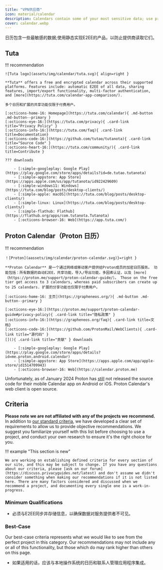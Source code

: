 ```yaml
---
title: "VPN供应商"
icon: material/calendar
description: Calendars contain some of your most sensitive data; use products that implement encryption at rest.
cover: calendar.webp
---
```


日历包含一些最敏感的数据;使用静态实现E2EE的产品，以防止提供商读取它们。

## Tuta

!!! recommendation

    ![Tuta logo](assets/img/calendar/tuta.svg){ align=right }
    
    **Tuta** offers a free and encrypted calendar across their supported platforms. Features include: automatic E2EE of all data, sharing features, import/export functionality, multi-factor authentication, and [more](https://tuta.com/calendar-app-comparison/).
    
    多个日历和扩展的共享功能仅限于付费用户。
    
    [:octicons-home-16: Homepage](https://tuta.com/calendar){ .md-button .md-button--primary }
    [:octicons-eye-16:](https://tuta.com/privacy){ .card-link title="Privacy Policy" }
    [:octicons-info-16:](https://tuta.com/faq){ .card-link title=Documentation}
    [:octicons-code-16:](https://github.com/tutao/tutanota){ .card-link title="Source Code" }
    [:octicons-heart-16:](https://tuta.com/community/){ .card-link title=Contribute }
    
    ??? downloads
    
        - [:simple-googleplay: Google Play](https://play.google.com/store/apps/details?id=de.tutao.tutanota)
        - [:simple-appstore: App Store](https://apps.apple.com/us/app/tutanota/id922429609)
        - [:simple-windows11: Windows](https://tuta.com/blog/posts/desktop-clients/)
        - [:simple-apple: macOS](https://tuta.com/blog/posts/desktop-clients/)
        - [:simple-linux: Linux](https://tuta.com/blog/posts/desktop-clients/)
        - [:simple-flathub: Flathub](https://flathub.org/apps/com.tutanota.Tutanota)
        - [:octicons-browser-16: Web](https://app.tuta.com/)

## Proton Calendar（Proton 日历）

!!! recommendation

    ！[Proton](aassets/img/calendar/proton-calendar.svg)}=right }
    
    **Proton Calendar** 是一个通过网络或移动客户提供给Proton成员的加密日历服务。 功能包括：所有数据的自动E2EE，共享功能，导入/导出功能，多因素认证，以及 [more]（https://proton.me/support/proton-calendar-guide/）。 Those on the free tier get access to 3 calendars, whereas paid subscribers can create up to 25 calendars. 扩展的分享功能也仅限于付费用户。
    
    [:octicons-home-16: 主页](https://grapheneos.org/){ .md-button .md-button--primary }
    
    [:octicons-eye-16:](https://proton.me/support/proton-calendar-guide#privacy-policy){ .card-link title="隐私政策" }
    [:octicons-info-16:](https://grapheneos.org/faq){ .card-link title=文档}
    [:octicons-code-16:](https://github.com/ProtonMail/WebClients){ .card-link title="源代码" }
    [](){ .card-link title="贡献" } downloads
    
        - [:simple-googleplay: Google Play](https://play.google.com/store/apps/details?id=me.proton.android.calendar)
        - [:simple-appstore: App Store](https://apps.apple.com/app/apple-store/id1514709943)
        - [:octicons-browser-16: Web](https://calendar.proton.me)

Unfortunately, as of January 2024 Proton has [still](https://discuss.privacyguides.net/t/proton-calendar-is-not-open-source-mobile/14656/8) not released the source code for their mobile Calendar app on Android or iOS. Proton Calendar's web client is open source.

## Criteria

**Please note we are not affiliated with any of the projects we recommend.** In addition to [our standard criteria](about/criteria.md), we have developed a clear set of requirements to allow us to provide objective recommendations. We suggest you familiarize yourself with this list before choosing to use a project, and conduct your own research to ensure it's the right choice for you.

!!! example "This section is new"

    We are working on establishing defined criteria for every section of our site, and this may be subject to change. If you have any questions about our criteria, please [ask on our forum](https://discuss.privacyguides.net/latest) and don't assume we didn't consider something when making our recommendations if it is not listed here. There are many factors considered and discussed when we recommend a project, and documenting every single one is a work-in-progress.

### Minimum Qualifications

- 必须与E2EE同步并存储信息，以确保数据对服务提供者不可见。

### Best-Case

Our best-case criteria represents what we would like to see from the perfect project in this category. Our recommendations may not include any or all of this functionality, but those which do may rank higher than others on this page.

- 如果适用的话，应该与本地操作系统的日历和联系人管理应用程序集成。
